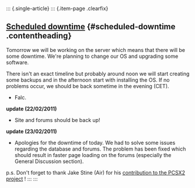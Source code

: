 ::: {.single-article}
::: {.item-page .clearfix}
## [Scheduled downtime](/86-scheduled-downtime.html) {#scheduled-downtime .contentheading}

Tomorrow we will be working on the server which means that there will be
some downtime. We're planning to change our OS and upgrading some
software.


There isn't an exact timeline but probably around noon we will start
creating some backups and in the afternoon start with installing the OS.
If no problems occur, we should be back sometime in the evening (CET).

- Falc.

**update (22/02/2011)**
- Site and forums should be back up!

**update (23/02/2011)**
- Apologies for the downtime of today. We had to solve some issues
regarding the database and forums. The problem has been fixed which
should result in faster page loading on the forums (especially the
General Discussion section).

p.s. Don't forget to thank Jake Stine (Air) for his [contribution to
the PCSX2
project](http://forums.pcsx2.net/Thread-Air-the-latest-PCSX2-retiree) !
:::
:::
